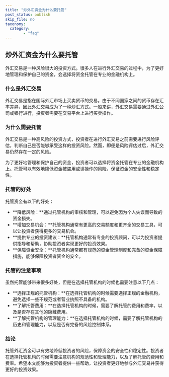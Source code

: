 ```yaml
---
title: "炒外汇资金为什么要托管"
post_status: publish
skip_file: no
taxonomy:
  category:
        - "faq"
---
```


## 炒外汇资金为什么要托管

外汇交易是一种风险很大的投资方式。很多人在进行外汇交易的过程中，为了更好地管理和保护自己的资金，会选择将资金托管在专业的金融机构上。

### 什么是外汇交易

外汇交易是指在国际外汇市场上买卖货币的交易。由于不同国家之间的货币存在汇率差异，因此外汇交易成为了一种炒汇方式。一般来讲，外汇交易需要通过外汇公司或银行进行，投资者需要在交易平台上进行买卖操作。

### 为什么需要托管

外汇交易是一种高风险的投资方式，投资者在进行外汇交易之前需要进行风险评估，判断自己是否能够承受这样的投资风险。然而，即便是风险评估过后，外汇交易仍然存在一定的风险。

为了更好地管理和保护自己的资金，投资者可以选择将资金托管在专业的金融机构上。托管可以有效地降低资金被盗用或误操作的风险，保证资金的安全性和稳定性。

### 托管的好处

托管资金有以下的好处：

- **降低风险：**通过托管机构的审核和管理，可以避免因为个人失误而导致的资金损失。
- **增加交易机会：**托管机构通常有更高的交易额度和更齐全的交易工具，可以让投资者获得更多的交易机会。
- **提供专业的投资建议：**托管机构通常有专业的投资顾问，可以为投资者提供指导和帮助，协助投资者实现更好的投资效果。
- **保障资金安全：**托管机构通常都有规范的资金管理制度和完备的资金保障措施，能够保障投资者资金的安全。

### 托管的注意事项

虽然托管能够带来很多好处，但是在选择托管机构的时候也需要注意以下几点：

- **选择正规的托管机构：**在选择托管机构的时候需要选择正规的金融机构，避免选择一些不规范或者营业执照不具备的机构。
- **了解托管费用：**在选择托管机构的时候，需要了解托管的费用和费率，以及是否存在其他的隐藏费用。
- **了解托管机构的管理能力：**在选择托管机构的时候，需要了解托管机构的历史和管理能力，以及是否有完备的风险控制体系。

### 结论

托管外汇资金可以有效地降低投资者的风险，保障资金的安全性和稳定性。投资者在选择托管机构的时候需要注意机构的规范性和管理能力，以及了解托管的费用和费率。希望本文能够为投资者提供一些帮助，让投资者更好地参与外汇交易并获得更好的投资效果。
